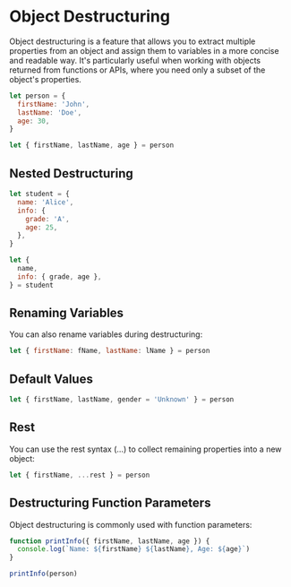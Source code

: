 # Object Destructuring

Object destructuring is a feature that allows you to extract multiple properties from an object and assign them to variables in a more concise and readable way. It's particularly useful when working with objects returned from functions or APIs, where you need only a subset of the object's properties.

```js
let person = {
  firstName: 'John',
  lastName: 'Doe',
  age: 30,
}

let { firstName, lastName, age } = person
```

## Nested Destructuring

```js
let student = {
  name: 'Alice',
  info: {
    grade: 'A',
    age: 25,
  },
}

let {
  name,
  info: { grade, age },
} = student
```

## Renaming Variables

You can also rename variables during destructuring:

```js
let { firstName: fName, lastName: lName } = person
```

## Default Values

```js
let { firstName, lastName, gender = 'Unknown' } = person
```

## Rest

You can use the rest syntax (...) to collect remaining properties into a new object:

```js
let { firstName, ...rest } = person
```

## Destructuring Function Parameters

Object destructuring is commonly used with function parameters:

```js
function printInfo({ firstName, lastName, age }) {
  console.log(`Name: ${firstName} ${lastName}, Age: ${age}`)
}

printInfo(person)
```
